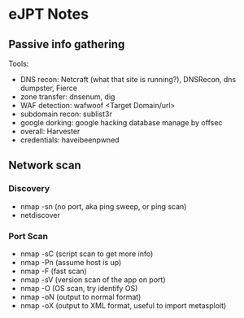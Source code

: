 # eJPT Notes

## Passive info gathering

Tools: 

- DNS recon: Netcraft (what that site is running?), DNSRecon, dns dumpster, Fierce
- zone transfer: dnsenum, dig
- WAF detection: wafwoof <Target Domain/url>
- subdomain recon: sublist3r
- google dorking: google hacking database manage by offsec
- overall: Harvester
- credentials: haveibeenpwned

## Network scan
### Discovery
- nmap -sn (no port, aka ping sweep, or ping scan)
- netdiscover

### Port Scan
- nmap -sC (script scan to get more info)
- nmap -Pn (assume host is up)
- nmap -F (fast scan)
- nmap -sV (version scan of the app on port)
- nmap -O (OS scan, try identify OS)
- nmap -oN (output to normal format)
- nmap -oX (output to XML format, useful to import metasploit)
